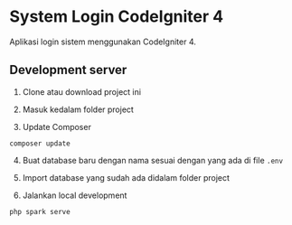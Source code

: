 # System Login CodeIgniter 4

Aplikasi login sistem menggunakan CodeIgniter 4.

## Development server

1. Clone atau download project ini

2. Masuk kedalam folder project

3. Update Composer

```
composer update
```

4. Buat database baru dengan nama sesuai dengan yang ada di file `.env`

5. Import database yang sudah ada didalam folder project

6. Jalankan local development

```
php spark serve
```
